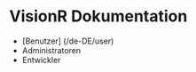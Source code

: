 <!-- TITLE: VisionR Wiki -->
<!-- SUBTITLE: Dokumentation der VisionR Module -->

# VisionR Dokumentation
* [Benutzer] (/de-DE/user)
* Administratoren
* Entwickler
